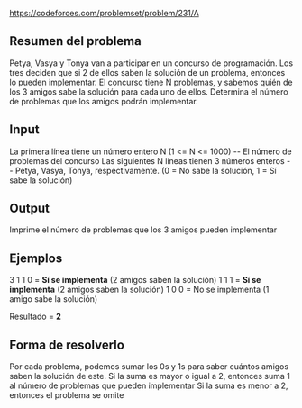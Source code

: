 https://codeforces.com/problemset/problem/231/A

## Resumen del problema

Petya, Vasya y Tonya van a participar en un concurso de programación. Los tres deciden que si 2 de ellos saben la solución de un problema, entonces lo pueden implementar. El concurso tiene N problemas, y sabemos quién de los 3 amigos sabe la solución para cada uno de ellos. Determina el número de problemas que los amigos podrán implementar.

## Input
La primera línea tiene un número entero N (1 <= N <= 1000) -- El número de problemas del concurso
Las siguientes N líneas tienen 3 números enteros -- Petya, Vasya, Tonya, respectivamente. (0 = No sabe la solución, 1 = Sí sabe la solución)

## Output
Imprime el número de problemas que los 3 amigos pueden implementar

## Ejemplos
3
1 1 0 = **Sí se implementa** (2 amigos saben la solución)
1 1 1 = **Sí se implementa** (2 amigos saben la solución)
1 0 0 = No se implementa (1 amigo sabe la solución)

Resultado = **2**

## Forma de resolverlo
Por cada problema, podemos sumar los 0s y 1s para saber cuántos amigos saben la solución de este.
Si la suma es mayor o igual a 2, entonces suma 1 al número de problemas que pueden implementar
Si la suma es menor a 2, entonces el problema se omite


